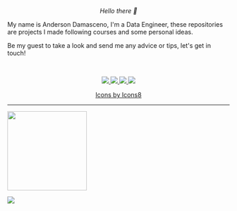 <p align="center">
  <i>Hello there 👋</i>
</p>
<p>
  <i></i>My name is Anderson Damasceno, I'm a Data Engineer, these repositories are projects I made following courses and some personal ideas. </i>
</p>

<p>
  <i></i>Be my guest to take a look and send me any advice or tips, let's get in touch!</i>
</p>

<br>

<!-- Social Section -->

<p align="center">
  <a href= "https://github.com/anderdam/">
    <img src="https://img.icons8.com/doodle/36/000000/github--v1.png"/>
  </a>
  <a href= "www.linkedin.com/in/ardamasceno">
    <img src="https://img.icons8.com/doodle/36/000000/linkedin--v2.png"/>
  </a>
  
  <a href="mailto:anderdam@gmail.com">
    <img src="https://img.icons8.com/doodle/36/000000/gmail-new.png"/>
  </a>
  
  <a href="https://stackoverflow.com/story/anderdam">
    <img src="https://img.icons8.com/color/36/000000/stackoverflow.png"/>
  </a>  
</p>
<p align="center"><a href="https://icons8.com/icon/80462/github">Icons by Icons8</a></p>


<!-- Social Section End -->

---

<div>
  <a href="https://github.com/anderdam">
  <img height="180em" src="https://github-readme-stats.vercel.app/api?username=anderdam&show_icons=true&theme=dark&include_all_commits-tue&count_private-true"/>  
 </div>
  

![](https://komarev.com/ghpvc/?username=anderdam)
